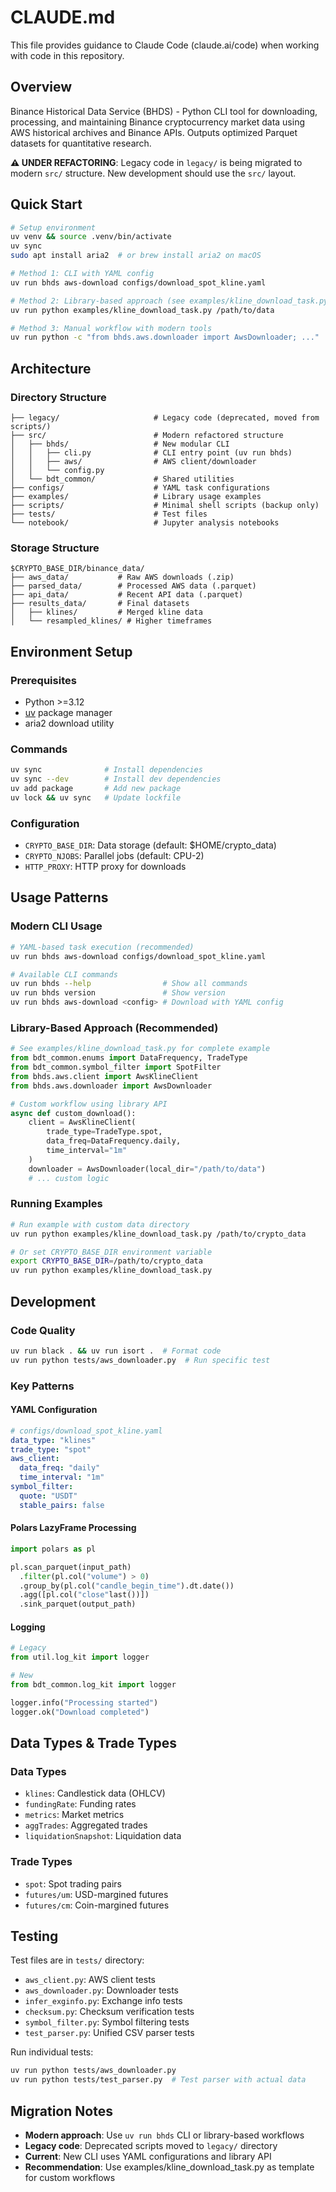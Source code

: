 # CLAUDE.md

This file provides guidance to Claude Code (claude.ai/code) when working with code in this repository.

## Overview

Binance Historical Data Service (BHDS) - Python CLI tool for downloading, processing, and maintaining Binance cryptocurrency market data using AWS historical archives and Binance APIs. Outputs optimized Parquet datasets for quantitative research.

**⚠️ UNDER REFACTORING**: Legacy code in `legacy/` is being migrated to modern `src/` structure. New development should use the `src/` layout.

## Quick Start

```bash
# Setup environment
uv venv && source .venv/bin/activate
uv sync
sudo apt install aria2  # or brew install aria2 on macOS

# Method 1: CLI with YAML config
uv run bhds aws-download configs/download_spot_kline.yaml

# Method 2: Library-based approach (see examples/kline_download_task.py)
uv run python examples/kline_download_task.py /path/to/data

# Method 3: Manual workflow with modern tools
uv run python -c "from bhds.aws.downloader import AwsDownloader; ..."
```

## Architecture

### Directory Structure
```
├── legacy/                     # Legacy code (deprecated, moved from scripts/)
├── src/                        # Modern refactored structure
│   ├── bhds/                   # New modular CLI
│   │   ├── cli.py              # CLI entry point (uv run bhds)
│   │   ├── aws/                # AWS client/downloader
│   │   └── config.py
│   └── bdt_common/             # Shared utilities
├── configs/                    # YAML task configurations
├── examples/                   # Library usage examples
├── scripts/                    # Minimal shell scripts (backup only)
├── tests/                      # Test files
└── notebook/                   # Jupyter analysis notebooks
```

### Storage Structure
```
$CRYPTO_BASE_DIR/binance_data/
├── aws_data/           # Raw AWS downloads (.zip)
├── parsed_data/        # Processed AWS data (.parquet)
├── api_data/           # Recent API data (.parquet)
├── results_data/       # Final datasets
│   ├── klines/         # Merged kline data
│   └── resampled_klines/ # Higher timeframes
```

## Environment Setup

### Prerequisites
- Python >=3.12
- [uv](https://docs.astral.sh/uv/) package manager
- aria2 download utility

### Commands
```bash
uv sync              # Install dependencies
uv sync --dev        # Install dev dependencies
uv add package       # Add new package
uv lock && uv sync   # Update lockfile
```

### Configuration
- `CRYPTO_BASE_DIR`: Data storage (default: $HOME/crypto_data)
- `CRYPTO_NJOBS`: Parallel jobs (default: CPU-2)
- `HTTP_PROXY`: HTTP proxy for downloads

## Usage Patterns

### Modern CLI Usage
```bash
# YAML-based task execution (recommended)
uv run bhds aws-download configs/download_spot_kline.yaml

# Available CLI commands
uv run bhds --help                # Show all commands
uv run bhds version               # Show version
uv run bhds aws-download <config> # Download with YAML config
```

### Library-Based Approach (Recommended)
```python
# See examples/kline_download_task.py for complete example
from bdt_common.enums import DataFrequency, TradeType
from bdt_common.symbol_filter import SpotFilter
from bhds.aws.client import AwsKlineClient
from bhds.aws.downloader import AwsDownloader

# Custom workflow using library API
async def custom_download():
    client = AwsKlineClient(
        trade_type=TradeType.spot,
        data_freq=DataFrequency.daily,
        time_interval="1m"
    )
    downloader = AwsDownloader(local_dir="/path/to/data")
    # ... custom logic
```

### Running Examples
```bash
# Run example with custom data directory
uv run python examples/kline_download_task.py /path/to/crypto_data

# Or set CRYPTO_BASE_DIR environment variable
export CRYPTO_BASE_DIR=/path/to/crypto_data
uv run python examples/kline_download_task.py
```

## Development

### Code Quality
```bash
uv run black . && uv run isort .  # Format code
uv run python tests/aws_downloader.py  # Run specific test
```

### Key Patterns

#### YAML Configuration
```yaml
# configs/download_spot_kline.yaml
data_type: "klines"
trade_type: "spot"
aws_client:
  data_freq: "daily"
  time_interval: "1m"
symbol_filter:
  quote: "USDT"
  stable_pairs: false
```

#### Polars LazyFrame Processing
```python
import polars as pl

pl.scan_parquet(input_path)
  .filter(pl.col("volume") > 0)
  .group_by(pl.col("candle_begin_time").dt.date())
  .agg([pl.col("close"last())])
  .sink_parquet(output_path)
```

#### Logging
```python
# Legacy
from util.log_kit import logger

# New
from bdt_common.log_kit import logger

logger.info("Processing started")
logger.ok("Download completed")
```

## Data Types & Trade Types

### Data Types
- `klines`: Candlestick data (OHLCV)
- `fundingRate`: Funding rates
- `metrics`: Market metrics
- `aggTrades`: Aggregated trades
- `liquidationSnapshot`: Liquidation data

### Trade Types
- `spot`: Spot trading pairs
- `futures/um`: USD-margined futures
- `futures/cm`: Coin-margined futures

## Testing

Test files are in `tests/` directory:
- `aws_client.py`: AWS client tests
- `aws_downloader.py`: Downloader tests
- `infer_exginfo.py`: Exchange info tests
- `checksum.py`: Checksum verification tests
- `symbol_filter.py`: Symbol filtering tests
- `test_parser.py`: Unified CSV parser tests

Run individual tests:
```bash
uv run python tests/aws_downloader.py
uv run python tests/test_parser.py  # Test parser with actual data
```

## Migration Notes

- **Modern approach**: Use `uv run bhds` CLI or library-based workflows
- **Legacy code**: Deprecated scripts moved to `legacy/` directory
- **Current**: New CLI uses YAML configurations and library API
- **Recommendation**: Use examples/kline_download_task.py as template for custom workflows